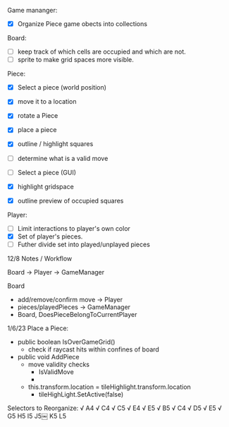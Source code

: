 Game mananger:
- [x] Organize Piece game obects into collections

Board:
- [ ] keep track of which cells are occupied and which are not.
- [ ] sprite to make grid spaces more visible.

Piece: 

- [x] Select a piece (world position)
- [x] move it to a location
- [x] rotate a Piece
- [x] place a piece 
- [x] outline / highlight squares
- [ ] determine what is a valid move

- [ ] Select a piece (GUI)
- [x] highlight gridspace
- [x] outline preview of occupied squares

Player:
- [ ] Limit interactions to player's own color
- [x] Set of player's pieces.
- [ ] Futher divide set into played/unplayed pieces

12/8 Notes / Workflow

Board -> Player -> GameManager

Board
 - add/remove/confirm move
-> Player
 - pieces/playedPieces
-> GameManager
 - Board, DoesPieceBelongToCurrentPlayer


 1/6/23 
 Place a Piece:
 - public boolean IsOverGameGrid()
    - check if raycast hits within confines of board
 - public void AddPiece
    - move validity checks 
        - IsValidMove
        - 
    - this.transform.location = tileHighlight.transform.location
        - tileHighLight.SetActive(false)


Selectors to Reorganize:
√ A4
√ C4
√ C5
√ E4
√ E5
√ B5
√ C4
√ D5
√ E5
√ G5
H5
I5
J5￼
K5
L5
